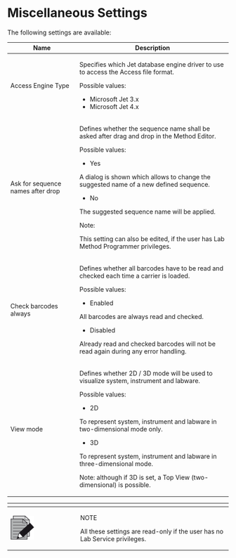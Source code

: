 # Miscellaneous Settings

The following settings are available:

&#x20;

| Name                              | Description                                                                                                                                                                                                                                                                                                                                                                                                                            |
| --------------------------------- | -------------------------------------------------------------------------------------------------------------------------------------------------------------------------------------------------------------------------------------------------------------------------------------------------------------------------------------------------------------------------------------------------------------------------------------- |
| Access Engine Type                | <p>Specifies which Jet database engine driver to use to access the Access file format.</p><p> </p><p>Possible values:</p><ul><li>Microsoft Jet 3.x</li><li>Microsoft Jet 4.x</li></ul>                                                                                                                                                                                                                                                 |
| Ask for sequence names after drop | <p>Defines whether the sequence name shall be asked after drag and drop in the Method Editor.</p><p> </p><p>Possible values:</p><ul><li>Yes</li></ul><p>A dialog is shown which allows to change the suggested name of a new defined sequence.</p><ul><li>No</li></ul><p>The suggested sequence name will be applied.</p><p> </p><p>Note:</p><p>This setting can also be edited, if the user has Lab Method Programmer privileges.</p> |
| Check barcodes always             | <p>Defines whether all barcodes have to be read and checked each time a carrier is loaded.</p><p> </p><p>Possible values:</p><ul><li>Enabled</li></ul><p>All barcodes are always read and checked.</p><ul><li>Disabled</li></ul><p>Already read and checked barcodes will not be read again during any error handling.</p>                                                                                                             |
| View mode                         | <p>Defines whether 2D / 3D mode will be used to visualize system, instrument and labware.</p><p> </p><p>Possible values:</p><ul><li>2D</li></ul><p>To represent system, instrument and labware in two-dimensional mode only.</p><ul><li>3D</li></ul><p>To represent system, instrument and labware in three-dimensional mode.</p><p>Note: although if 3D is set, a Top View (two-dimensional) is possible.</p>                         |

&#x20;

<table data-header-hidden><thead><tr><th width="145"></th><th></th></tr></thead><tbody><tr><td><img src="../../../.gitbook/assets/image (10) (1) (1) (1) (1) (1) (1) (1) (1) (1).png" alt="" data-size="original"></td><td><p>NOTE</p><p>All these settings are read-only if the user has no Lab Service privileges.</p></td></tr></tbody></table>

